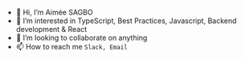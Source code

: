 - 👋 Hi, I’m Aimée SAGBO
- 👀 I’m interested in TypeScript, Best Practices, Javascript, Backend development & React 
- 💞️ I’m looking to collaborate on anything
- 📫 How to reach me `Slack, Email`

<!---
aimee-sagbo-deel/aimee-sagbo-deel is a ✨ special ✨ repository because its `README.md` (this file) appears on your GitHub profile.
You can click the Preview link to take a look at your changes.
--->

